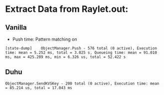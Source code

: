 # Extract Data from Raylet.out:

## Vanilla

- Push time: Pattern matching on 

```log
[state-dump] 	ObjectManager.Push - 576 total (0 active), Execution time: mean = 5.252 ms, total = 3.025 s, Queueing time: mean = 91.010 ms, max = 425.289 ms, min = 6.326 us, total = 52.422 s
```


## Duhu

```log
ObjectManager.SendKVSKey - 200 total (0 active), Execution time: mean = 85.214 us, total = 17.043 ms
```
